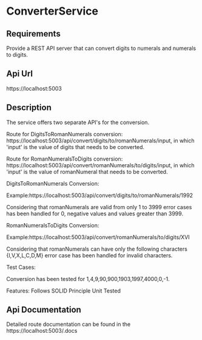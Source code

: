 # ConverterService

## Requirements

Provide a REST API server that can convert digits to numerals and numerals to digits.

## Api Url

https://localhost:5003

## Description

The service offers two separate API's for the conversion.

Route for DigitsToRomanNumerals conversion: https://localhost:5003/api/convert/digits/to/romanNumerals/input, in which 'input' is the value of digits that needs to be converted.

Route for RomanNumeralsToDigits conversion: https://localhost:5003/api/convert/romanNumerals/to/digits/input, in which 'input' is the value of romanNumeral that needs to be converted.

DigitsToRomanNumerals Conversion:

Example:https://localhost:5003/api/convert/digits/to/romanNumerals/1992

Considering that romanNumerals are valid from only 1 to 3999 error cases has been handled for 0, negative values and values greater than 3999.

RomanNumeralsToDigits Conversion:

Example:https://localhost:5003/api/convert/romanNumerals/to/digits/XVI

Considering that romanNumerals can have only the following characters {I,V,X,L,C,D,M} error case has been handled for invalid characters.

Test Cases:

Conversion has been tested for 1,4,9,90,900,1903,1997,4000,0,-1.

Features: Follows SOLID Principle Unit Tested

## Api Documentation

Detailed route documentation can be found in the https://localhost:5003/.docs
